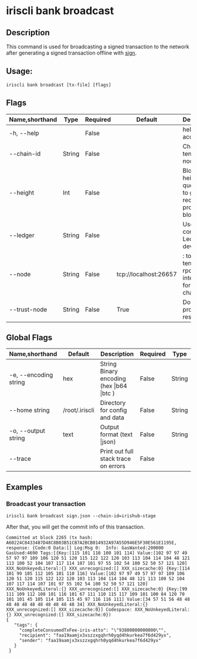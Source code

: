 # iriscli bank broadcast

## Description

This command is used for broadcasting a signed transaction to the network after generating a signed transaction
offline with [sign](./sign.md).

## Usage:

```
iriscli bank broadcast [tx-file] [flags] 
```

 

## Flags

| Name,shorthand | Type   | Required | Default               | Description                                                  |
| -------------- | ------ | -------- | --------------------- | ------------------------------------------------------------ |
| -h, --help     |        | False    |                       | help for account                                             |
| --chain-id     | String | False    |                       | Chain ID of tendermint node                                  |
| --height       | Int    | False    |                       | Block height to query, omit to get most recent provable block |
| --ledger       | String | False    |                       | Use a connected Ledger device                                |
| --node         | String | False    | tcp://localhost:26657 | <host>:<port> to tendermint rpc interface for this chain     |
| --trust-node   | String | False    | True                  | Don't verify proofs for responses                            |



## Global Flags

| Name,shorthand        | Default        | Description                                 | Required | Type   |
| --------------------- | -------------- | ------------------------------------------- | -------- | ------ |
| -e, --encoding string | hex            | String   Binary encoding (hex \|b64 \|btc ) | False    | String |
| --home string         | /root/.iriscli | Directory for config and data               | False    | String |
| -o, --output string   | text           | Output format (text \|json)                 | False    | String |
| --trace               |                | Print out full stack trace on errors        | False    |        |

## Examples

### Broadcast your transaction

```
iriscli bank broadcast sign.json --chain-id=irishub-stage 

```

After that, you will get the commit info of this transaction.
```
Committed at block 2265 (tx hash: A60224C8433487D48C8B03B51CB7A2BCB014932A97A55D946E5F30E561E1195E, response: {Code:0 Data:[] Log:Msg 0:  Info: GasWanted:200000 GasUsed:4690 Tags:[{Key:[115 101 110 100 101 114] Value:[102 97 97 49 57 97 97 109 106 120 51 120 115 122 122 120 103 113 104 114 104 48 121 113 100 52 104 107 117 114 107 101 97 55 102 54 100 52 50 57 121 120] XXX_NoUnkeyedLiteral:{} XXX_unrecognized:[] XXX_sizecache:0} {Key:[114 101 99 105 112 105 101 110 116] Value:[102 97 97 49 57 97 97 109 106 120 51 120 115 122 122 120 103 113 104 114 104 48 121 113 100 52 104 107 117 114 107 101 97 55 102 54 100 52 50 57 121 120] XXX_NoUnkeyedLiteral:{} XXX_unrecognized:[] XXX_sizecache:0} {Key:[99 111 109 112 108 101 116 101 67 111 110 115 117 109 101 100 84 120 70 101 101 45 105 114 105 115 45 97 116 116 111] Value:[34 57 51 56 48 48 48 48 48 48 48 48 48 48 48 34] XXX_NoUnkeyedLiteral:{} XXX_unrecognized:[] XXX_sizecache:0}] Codespace: XXX_NoUnkeyedLiteral:{} XXX_unrecognized:[] XXX_sizecache:0})
{
   "tags": {
     "completeConsumedTxFee-iris-atto": "\"93800000000000\"",
     "recipient": "faa19aamjx3xszzxgqhrh0yqd4hkurkea7f6d429yx",
     "sender": "faa19aamjx3xszzxgqhrh0yqd4hkurkea7f6d429yx"
   }
 }
```